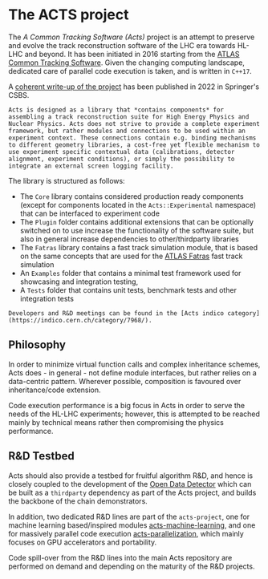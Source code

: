 # The ACTS project

The *A Common Tracking Software (Acts)* project is an attempt to preserve and evolve the track reconstruction software of the LHC era towards HL-LHC and beyond. It has been initiated in 2016 starting from the [ATLAS Common Tracking Software](https://gitlab.cern.ch/atlas/athena/-/tree/master/Tracking). Given the changing computing landscape, dedicated care of parallel code execution is taken, and is written in `C++17`. 

A [coherent write-up of the project](https://link.springer.com/article/10.1007/s41781-021-00078-8) has been published in 2022 in Springer's CSBS.

```{note}
Acts is designed as a library that *contains components* for assembling a track reconstruction suite for High Energy Physics and Nuclear Physics. Acts does not strive to provide a complete experiment framework, but rather modules and connections to be used within an experiment context. These connections contain e.g. binding mechanisms to different geometry libraries, a cost-free yet flexible mechanism to use experiment specific contextual data (calibrations, detector alignment, experiment conditions), or simply the possibility to integrate an external screen logging facility.
```

The library is structured as follows:
 * The `Core` library contains considered production ready components (except for components located in the `Acts::Experimental` namespace) that can be interfaced to experiment code
 * The `Plugin` folder contains additional extensions that can be optionally switched on to use increase the functionality of the software suite, but also in general increase dependencies to other/thirdparty libraries
 * The `Fatras` library contains a fast track simulation module, that is based on the same concepts that are used for the [ATLAS Fatras](https://cds.cern.ch/record/1091969) fast track simulation  
 * An `Examples` folder that contains a minimal test framework used for showcasing and integration testing, 
 * A `Tests` folder that contains unit tests, benchmark tests and other integration tests


```{tip}
Developers and R&D meetings can be found in the [Acts indico category](https://indico.cern.ch/category/7968/).
```

 ## Philosophy

 In order to minimize virtual function calls and complex inheritance schemes, Acts does - in general - not define module interfaces, but rather relies on a data-centric pattern. Wherever possible, composition is favoured over inheritance/code extension.

 Code execution performance is a big focus in Acts in order to serve the needs of the HL-LHC experiments; however, this is attempted to be reached mainly by technical means rather then compromising the physics performance.

 ## R&D Testbed

 Acts should also provide a testbed for fruitful algorithm R&D, and hence is closely coupled to the development of the [Open Data Detector](https://gitlab.cern.ch/acts/OpenDataDetector) which can be built as a `thirdparty` dependency as part of the Acts project, and builds the backbone of the chain demonstrators.

In addition, two dedicated R&D lines are part of the `acts-project`, one for machine learning based/inspired modules [acts-machine-learning](mailto:acts-machine-learning@cern.ch), and one for massively parallel code execution [acts-parallelization](mailto:acts-parallelization@cern.ch), which mainly focuses on GPU accelerators and portability.

Code spill-over from the R&D lines into the main Acts repository are performed on demand and depending on the maturity of the R&D projects.

